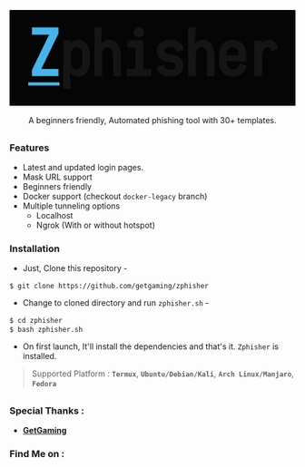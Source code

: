 <!-- Zphisher -->

<p align="center">
  <img src=".imgs/logo.png">
</p>

<p align="center">A beginners friendly, Automated phishing tool with 30+ templates.</p>

##

### Features

- Latest and updated login pages.
- Mask URL support 
- Beginners friendly
- Docker support (checkout `docker-legacy` branch)
- Multiple tunneling options
  - Localhost
  - Ngrok (With or without hotspot)


### Installation

- Just, Clone this repository -
```
$ git clone https://github.com/getgaming/zphisher
```

- Change to cloned directory and run `zphisher.sh` -
```
$ cd zphisher
$ bash zphisher.sh
```

- On first launch, It'll install the dependencies and that's it. `Zphisher` is installed.

> Supported Platform : **`Termux`**, **`Ubuntu/Debian/Kali`**, **`Arch Linux/Manjaro`**, **`Fedora`**

##

### Special Thanks :

- [**GetGaming**](https://github.com/getgaming)

### Find Me on :
<p align="left">
  <a href="https://github.com/getgaming"></a>
</p>
